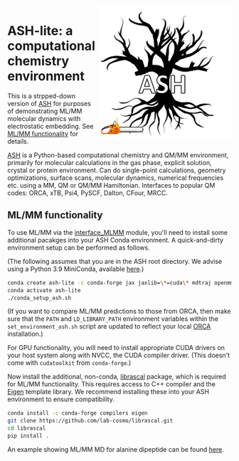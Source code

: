 <img src="ash-simple-logo-letterbig.png" alt="drawing" width="300" align="right"/>

# ASH-lite: a computational chemistry environment

This is a strpped-down version of [ASH](https://github.com/lohedges/ash) for purposes of demonstrating ML/MM
molecular dynamics with electrostatic embedding. See
[ML/MM functionality](#mlmm-functionality) for details.

[ASH](https://github.com/lohedges/ash) is a Python-based computational chemistry and QM/MM environment, primarily
for molecular calculations in the gas phase, explicit solution, crystal or
protein environment. Can do single-point calculations, geometry optimizations,
surface scans, molecular dynamics, numerical frequencies etc. using a MM, QM
or QM/MM Hamiltonian.  Interfaces to popular QM codes: ORCA, xTB, Psi4,
PySCF, Dalton, CFour, MRCC.

## ML/MM functionality

To use ML/MM via the [interface_MLMM](interfaces/interface_MLMM.py) module, you'll need to install some
additional pacakges into your ASH Conda environment. A quick-and-dirty
environment setup can be performed as follows.

(The following assumes that you are in the ASH root directory. We advise
using a Python 3.9 MiniConda, available [here](https://repo.anaconda.com/miniconda/Miniconda3-py39_4.12.0-Linux-x86_64.sh).)

```sh
conda create ash-lite -c conda-forge jax jaxlib=\*=cuda\* mdtraj openmm pytorch-gpu torchani
conda activate ash-lite
./conda_setup_ash.sh
```

(If you want to compare ML/MM predictions to those from ORCA, then make sure
that the `PATH` and `LD_LIBRARY_PATH` environment variables within the
`set_environment_ash.sh` script are updated to reflect your local
[ORCA](https://www.orcasoftware.de/tutorials_orca/) installation.)

For GPU functionality, you will need to install appropriate CUDA drivers on
your host system along with NVCC, the CUDA compiler driver. (This doesn't come
with `cudatoolkit` from `conda-forge`.)

Now install the additional, non-conda, [librascal](https://github.com/lab-cosmo/librascal) package, which is required for ML/MM
functionality. This requires access to C++ compiler and the [Eigen](https://www.google.com/search?client=firefox-b-d&q=eigen)
template library. We recommend installing these into your ASH environment
to ensure compatibility.

```sh
conda install -c conda-forge compilers eigen
git clone https://github.com/lab-cosmo/librascal.git
cd librascal
pip install .
```

An example showing ML/MM MD for alanine dipeptide can be found
[here](examples/mlmm_examples/mlmm_md.py).
